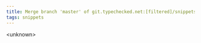 ```yaml
---
title: Merge branch 'master' of git.typechecked.net:[filtered]/snippets (snippets, 5b6eb07)
tags: snippets
---
```


&lt;unknown&gt;
